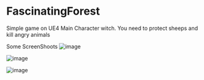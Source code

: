 # FascinatingForest
Simple game on UE4
Main Character witch. You need to protect sheeps and kill angry animals

Some ScreenShoots
![image](https://user-images.githubusercontent.com/126195774/232341042-7b4c584c-45f4-4951-b731-a37fe33584bb.png)

![image](https://user-images.githubusercontent.com/126195774/232341062-2639c208-d89d-4983-b435-d9f148336301.png)

![image](https://user-images.githubusercontent.com/126195774/232341084-6ee75e51-9674-40d6-acbe-ad0d23aba966.png)

